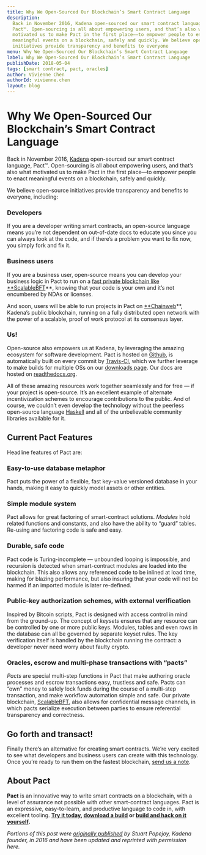 ```yaml
---
title: Why We Open-Sourced Our Blockchain’s Smart Contract Language
description:
  Back in November 2016, Kadena open-sourced our smart contract language,
  Pact™. Open-sourcing is all about empowering users, and that’s also what
  motivated us to make Pact in the first place––to empower people to enact
  meaningful events on a blockchain, safely and quickly. We believe open-source
  initiatives provide transparency and benefits to everyone
menu: Why We Open-Sourced Our Blockchain’s Smart Contract Language
label: Why We Open-Sourced Our Blockchain’s Smart Contract Language
publishDate: 2018-05-04
tags: [smart contract, pact, oracles]
author: Vivienne Chen
authorId: vivienne.chen
layout: blog
---
```


# Why We Open-Sourced Our Blockchain’s Smart Contract Language

Back in November 2016, [Kadena](http://kadena.io) open-sourced our smart
contract language, Pact™. Open-sourcing is all about empowering users, and
that’s also what motivated us to make Pact in the first place––to empower people
to enact meaningful events on a blockchain, safely and quickly.

We believe open-source initiatives provide transparency and benefits to
everyone, including:

### Developers

If you are a developer writing smart contracts, an open-source language means
you’re not dependent on out-of-date docs to educate you since you can always
look at the code, and if there’s a problem you want to fix now, you simply fork
and fix it.

### Business users

If you are a business user, open-source means you can develop your business
logic in Pact to run on a
[fast private blockchain like \*\*ScalableBFT](http://kadena.io/#/enterprise)\*\*,
knowing that your code is your own and it’s not encumbered by NDAs or licenses.

And soon, users will be able to run projects in Pact on
[\*\*Chainweb](http://kadena.io/#/public)\*\*, Kadena’s public blockchain,
running on a fully distributed open network with the power of a scalable, proof
of work protocol at its consensus layer.

### Us!

Open-source also empowers us at Kadena, by leveraging the amazing ecosystem for
software development. Pact is hosted on
[Github](https://github.com/kadena-io/pact), is automatically built on every
commit by [Travis-CI](http://travis-ci.org/), which we further leverage to make
builds for multiple OSs on our
[downloads page](http://kadena.io/pact/downloads.html). Our docs are hosted on
[readthedocs.org](/pact/reference).

All of these amazing resources work together seamlessly and for free — if your
project is open-source. It’s an excellent example of alternate incentivization
schemes to encourage contributions to the public. And of course, we couldn’t
even develop the technology without the peerless open-source language
[Haskell](http://haskell.org/) and all of the unbelievable community libraries
available for it.

## Current Pact Features

Headline features of Pact are:

### Easy-to-use database metaphor

Pact puts the power of a flexible, fast key-value versioned database in your
hands, making it easy to quickly model assets or other entities.

### Simple module system

Pact allows for great factoring of smart-contract solutions. _Modules_ hold
related functions and constants, and also have the ability to “guard” tables.
Re-using and factoring code is safe and easy.

### Durable, safe code

Pact code is Turing-incomplete — unbounded looping is impossible, and recursion
is detected when smart-contract modules are loaded into the blockchain. This
also allows any referenced code to be inlined at load time, making for blazing
performance, but also insuring that your code will not be harmed if an imported
module is later re-defined.

### Public-key authorization schemes, with external verification

Inspired by Bitcoin scripts, Pact is designed with access control in mind from
the ground-up. The concept of _keysets_ ensures that any resource can be
controlled by one or more public keys. Modules, tables and even rows in the
database can all be governed by separate keyset rules. The key verification
itself is handled by the blockchain running the contract: a developer never need
worry about faulty crypto.

### Oracles, escrow and multi-phase transactions with “pacts”

_Pacts_ are special multi-step functions in Pact that make authoring oracle
processes and escrow transactions easy, trustless and safe. Pacts can “own”
money to safely lock funds during the course of a multi-step transaction, and
make workflow automation simple and safe. Our private blockchain,
[ScalableBFT](http://kadena.io/#/enterprise), also allows for confidential
message channels, in which pacts serialize execution between parties to ensure
referential transparency and correctness.

## Go forth and transact!

Finally there’s an alternative for creating smart contracts. We’re very excited
to see what developers and business users can create with this technology. Once
you’re ready to run them on the fastest blockchain,
[send us a note](mailto:info@kadena.io).

## About Pact

**Pact** is an innovative way to write smart contracts on a blockchain, with a
level of assurance not possible with other smart-contract languages. Pact is an
expressive, easy-to-learn, and productive language to code in, with excellent
tooling. **[Try it today](http://kadena.io/try-pact),
[download a build](http://kadena.io/pact/downloads.html) or
[build and hack on it yourself](https://github.com/kadena-io/pact).**

_Portions of this post were
[originally published](http://kadena.io/blog/OSPact.html) by Stuart Popejoy,
Kadena founder, in 2016 and have been updated and reprinted with permission
here._
